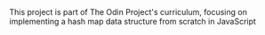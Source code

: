 ##
This project is part of The Odin Project's curriculum, focusing on implementing a hash map data structure from scratch in JavaScript
